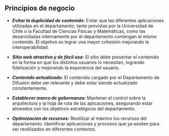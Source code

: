 ## Principios de negocio

- ***Evitar la duplicidad de contenido:*** Evitar que las  diferentes aplicaciones utilizadas en el departamento, tanto provistas por la Universidad de Chile o la Facultad de Ciencias Físicas y Matemáticas, como las desarrolladas internamente por el departamento contengan el mismo contenido. El objetivo es lograr una mayor cohesión mejorando la interoperabilidad.

- ***Sitio web atractivo y de fácil uso:*** El sitio debe presentar el contenido en la forma en que los distintos usuarios lo necesitan, logrando fidelización y mejorando la experiencia del usuario.

- ***Contenido actualizado:*** El contenido cargado por el Departamento de Difusión debe ser relevante  y debe estar siendo actualizado constantemente.

- ***Establecer marco de gobernanza:*** Mantener el control sobre la arquitectura y la hoja de ruta de las aplicaciones, asegurando estar alineados con los objetivos estratégicos del departamento.

- ***Optimización de recursos:*** Reutilizar al máximo los recursos del departamento. Identificar aplicaciones y procesos que ya existen para ser reutilizados en diferentes contextos.